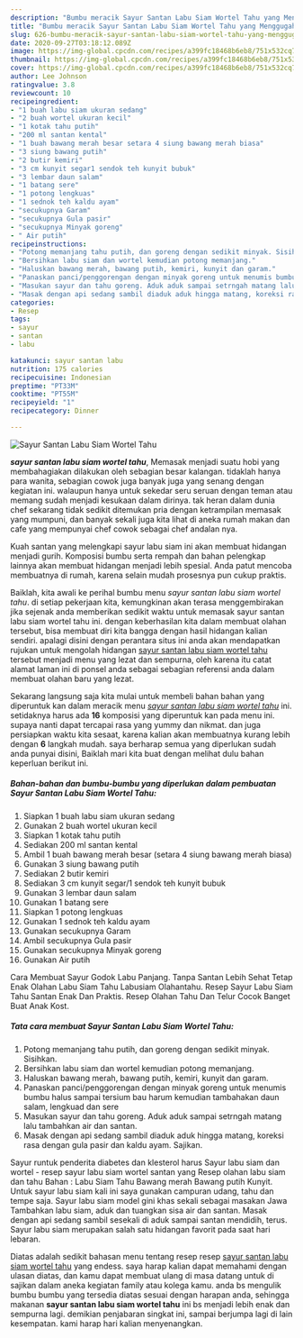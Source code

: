 ```yaml
---
description: "Bumbu meracik Sayur Santan Labu Siam Wortel Tahu yang Menggugah Selera"
title: "Bumbu meracik Sayur Santan Labu Siam Wortel Tahu yang Menggugah Selera"
slug: 626-bumbu-meracik-sayur-santan-labu-siam-wortel-tahu-yang-menggugah-selera
date: 2020-09-27T03:18:12.089Z
image: https://img-global.cpcdn.com/recipes/a399fc18468b6eb8/751x532cq70/sayur-santan-labu-siam-wortel-tahu-foto-resep-utama.jpg
thumbnail: https://img-global.cpcdn.com/recipes/a399fc18468b6eb8/751x532cq70/sayur-santan-labu-siam-wortel-tahu-foto-resep-utama.jpg
cover: https://img-global.cpcdn.com/recipes/a399fc18468b6eb8/751x532cq70/sayur-santan-labu-siam-wortel-tahu-foto-resep-utama.jpg
author: Lee Johnson
ratingvalue: 3.8
reviewcount: 10
recipeingredient:
- "1 buah labu siam ukuran sedang"
- "2 buah wortel ukuran kecil"
- "1 kotak tahu putih"
- "200 ml santan kental"
- "1 buah bawang merah besar setara 4 siung bawang merah biasa"
- "3 siung bawang putih"
- "2 butir kemiri"
- "3 cm kunyit segar1 sendok teh kunyit bubuk"
- "3 lembar daun salam"
- "1 batang sere"
- "1 potong lengkuas"
- "1 sednok teh kaldu ayam"
- "secukupnya Garam"
- "secukupnya Gula pasir"
- "secukupnya Minyak goreng"
- " Air putih"
recipeinstructions:
- "Potong memanjang tahu putih, dan goreng dengan sedikit minyak. Sisihkan."
- "Bersihkan labu siam dan wortel kemudian potong memanjang."
- "Haluskan bawang merah, bawang putih, kemiri, kunyit dan garam."
- "Panaskan panci/penggorengan dengan minyak goreng untuk menumis bumbu halus sampai tersium bau harum kemudian tambahakan daun salam, lengkuad dan sere"
- "Masukan sayur dan tahu goreng. Aduk aduk sampai setrngah matang lalu tambahkan air dan santan."
- "Masak dengan api sedang sambil diaduk aduk hingga matang, koreksi rasa dengan gula pasir dan kaldu ayam. Sajikan."
categories:
- Resep
tags:
- sayur
- santan
- labu

katakunci: sayur santan labu 
nutrition: 175 calories
recipecuisine: Indonesian
preptime: "PT33M"
cooktime: "PT55M"
recipeyield: "1"
recipecategory: Dinner

---
```



![Sayur Santan Labu Siam Wortel Tahu](https://img-global.cpcdn.com/recipes/a399fc18468b6eb8/751x532cq70/sayur-santan-labu-siam-wortel-tahu-foto-resep-utama.jpg)

<b><i>sayur santan labu siam wortel tahu</i></b>, Memasak menjadi suatu hobi yang membahagiakan dilakukan oleh sebagian besar kalangan. tidaklah hanya para wanita, sebagian cowok juga banyak juga yang senang dengan kegiatan ini. walaupun hanya untuk sekedar seru seruan dengan teman atau memang sudah menjadi kesukaan dalam dirinya. tak heran dalam dunia chef sekarang tidak sedikit ditemukan pria dengan ketrampilan memasak yang mumpuni, dan banyak sekali juga kita lihat di aneka rumah makan dan cafe yang mempunyai chef cowok sebagai chef andalan nya.

Kuah santan yang melengkapi sayur labu siam ini akan membuat hidangan menjadi gurih. Komposisi bumbu serta rempah dan bahan pelengkap lainnya akan membuat hidangan menjadi lebih spesial. Anda patut mencoba membuatnya di rumah, karena selain mudah prosesnya pun cukup praktis.

Baiklah, kita awali ke perihal bumbu menu <i>sayur santan labu siam wortel tahu</i>. di setiap pekerjaan kita, kemungkinan akan terasa menggembirakan jika sejenak anda memberikan sedikit waktu untuk memasak sayur santan labu siam wortel tahu ini. dengan keberhasilan kita dalam membuat olahan tersebut, bisa membuat diri kita bangga dengan hasil hidangan kalian sendiri. apalagi disini dengan perantara situs ini anda akan mendapatkan rujukan untuk mengolah hidangan <u>sayur santan labu siam wortel tahu</u> tersebut menjadi menu yang lezat dan sempurna, oleh karena itu catat alamat laman ini di ponsel anda sebagai sebagian referensi anda dalam membuat olahan baru yang lezat.


Sekarang langsung saja kita mulai untuk membeli bahan bahan yang diperuntuk kan dalam meracik menu <u><i>sayur santan labu siam wortel tahu</i></u> ini. setidaknya harus ada <b>16</b> komposisi yang diperuntuk kan pada menu ini. supaya nanti dapat tercapai rasa yang yummy dan nikmat. dan juga persiapkan waktu kita sesaat, karena kalian akan membuatnya kurang lebih dengan <b>6</b> langkah mudah. saya berharap semua yang diperlukan sudah anda punyai disini, Baiklah mari kita buat dengan melihat dulu bahan keperluan berikut ini.

<!--inarticleads1-->

##### Bahan-bahan dan bumbu-bumbu yang diperlukan dalam pembuatan Sayur Santan Labu Siam Wortel Tahu:

1. Siapkan 1 buah labu siam ukuran sedang
1. Gunakan 2 buah wortel ukuran kecil
1. Siapkan 1 kotak tahu putih
1. Sediakan 200 ml santan kental
1. Ambil 1 buah bawang merah besar (setara 4 siung bawang merah biasa)
1. Gunakan 3 siung bawang putih
1. Sediakan 2 butir kemiri
1. Sediakan 3 cm kunyit segar/1 sendok teh kunyit bubuk
1. Gunakan 3 lembar daun salam
1. Gunakan 1 batang sere
1. Siapkan 1 potong lengkuas
1. Gunakan 1 sednok teh kaldu ayam
1. Gunakan secukupnya Garam
1. Ambil secukupnya Gula pasir
1. Gunakan secukupnya Minyak goreng
1. Gunakan  Air putih


Cara Membuat Sayur Godok Labu Panjang. Tanpa Santan Lebih Sehat Tetap Enak Olahan Labu Siam Tahu Labusiam Olahantahu. Resep Sayur Labu Siam Tahu Santan Enak Dan Praktis. Resep Olahan Tahu Dan Telur Cocok Banget Buat Anak Kost. 

<!--inarticleads2-->

##### Tata cara membuat Sayur Santan Labu Siam Wortel Tahu:

1. Potong memanjang tahu putih, dan goreng dengan sedikit minyak. Sisihkan.
1. Bersihkan labu siam dan wortel kemudian potong memanjang.
1. Haluskan bawang merah, bawang putih, kemiri, kunyit dan garam.
1. Panaskan panci/penggorengan dengan minyak goreng untuk menumis bumbu halus sampai tersium bau harum kemudian tambahakan daun salam, lengkuad dan sere
1. Masukan sayur dan tahu goreng. Aduk aduk sampai setrngah matang lalu tambahkan air dan santan.
1. Masak dengan api sedang sambil diaduk aduk hingga matang, koreksi rasa dengan gula pasir dan kaldu ayam. Sajikan.


Sayur runtuk penderita diabetes dan klesterol harus Sayur labu siam dan wortel - resep sayur labu siam wortel santan yang Resep olahan labu siam dan tahu Bahan : Labu Siam Tahu Bawang merah Bawang putih Kunyit. Untuk sayur labu siam kali ini saya gunakan campuran udang, tahu dan tempe saja. Sayur labu siam model gini khas sekali sebagai masakan Jawa Tambahkan labu siam, aduk dan tuangkan sisa air dan santan. Masak dengan api sedang sambil sesekali di aduk sampai santan mendidih, terus. Sayur labu siam merupakan salah satu hidangan favorit pada saat hari lebaran. 

Diatas adalah sedikit bahasan menu tentang resep resep <u>sayur santan labu siam wortel tahu</u> yang endess. saya harap kalian dapat memahami dengan ulasan diatas, dan kamu dapat membuat ulang di masa datang untuk di sajikan dalam aneka kegiatan family atau kolega kamu. anda bs mengulik bumbu bumbu yang tersedia diatas sesuai dengan harapan anda, sehingga makanan <b>sayur santan labu siam wortel tahu</b> ini bs menjadi lebih enak dan sempurna lagi. demikian penjabaran singkat ini, sampai berjumpa lagi di lain kesempatan. kami harap hari kalian menyenangkan.
